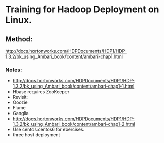 # Training for Hadoop Deployment on Linux.
## Method:
http://docs.hortonworks.com/HDPDocuments/HDP1/HDP-1.3.2/bk_using_Ambari_book/content/ambari-chap1.html

### Notes:
* http://docs.hortonworks.com/HDPDocuments/HDP1/HDP-1.3.2/bk_using_Ambari_book/content/ambari-chap1-1.html
 * Hbase requires ZooKeeper
 * Revisit:
  * Ooozie
  * Flume
  * Ganglia
* http://docs.hortonworks.com/HDPDocuments/HDP1/HDP-1.3.2/bk_using_Ambari_book/content/ambari-chap1-2.html
 * Use centos:centos6 for exercises.
 * three host deployment
 
